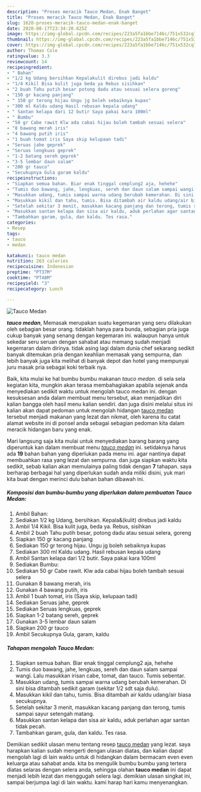 ```yaml
---
description: "Proses meracik Tauco Medan, Enak Banget"
title: "Proses meracik Tauco Medan, Enak Banget"
slug: 1620-proses-meracik-tauco-medan-enak-banget
date: 2020-08-17T23:34:20.625Z
image: https://img-global.cpcdn.com/recipes/223a5fa1bbe7146c/751x532cq70/tauco-medan-foto-resep-utama.jpg
thumbnail: https://img-global.cpcdn.com/recipes/223a5fa1bbe7146c/751x532cq70/tauco-medan-foto-resep-utama.jpg
cover: https://img-global.cpcdn.com/recipes/223a5fa1bbe7146c/751x532cq70/tauco-medan-foto-resep-utama.jpg
author: Thomas Cole
ratingvalue: 3.3
reviewcount: 14
recipeingredient:
- " Bahan"
- "1/2 kg Udang bersihkan Kepalakulit direbus jadi kaldu"
- "1/4 Kikil Bisa kulit juga beda ya Rebus sisihkan"
- "2 buah Tahu putih besar potong dadu atau sesuai selera goreng"
- "150 gr kacang panjang"
- " 150 gr terong hijau Ungu jg boleh sebaiknya kupas"
- "300 ml Kaldu udang Hasil rebusan kepala udang"
- " Santan kelapa dari 12 butir Saya pakai kara 100ml"
- " Bumbu"
- "50 gr Cabe rawit Klw ada cabai hijau boleh tambah sesuai selera"
- "8 bawang merah iris"
- "4 bawang putih iris"
- "1 buah tomat iris Saya skip kelupaan tadi"
- "Seruas jahe geprek"
- "Seruas lengkuas geprek"
- "1-2 batang sereh geprek"
- "3-5 lembar daun salam"
- "200 gr tauco"
- "Secukupnya Gula garam kaldu"
recipeinstructions:
- "Siapkan semua bahan. Biar enak tinggal cemplung2 aja, hehehe"
- "Tumis duo bawang, jahe, lengkuas, sereh dan daun salam sampai wangi. Lalu masukkan irisan cabe, tomat, dan tauco. Tumis sebentar."
- "Masukkan udang, tumis sampai warna udang berubah kemerahan. Di sini bisa ditambah sedikit garam (sekitar 1/2 sdt saja dulu)."
- "Masukkan kikil dan tahu, tumis. Bisa ditambah air kaldu udang/air biasa secukupnya."
- "Setelah sekitar 3 menit, masukkan kacang panjang dan terong, tumis sampai sayur setengah matang."
- "Masukkan santan kelapa dan sisa air kaldu, aduk perlahan agar santan tidak pecah."
- "Tambahkan garam, gula, dan kaldu. Tes rasa."
categories:
- Resep
tags:
- tauco
- medan

katakunci: tauco medan 
nutrition: 263 calories
recipecuisine: Indonesian
preptime: "PT37M"
cooktime: "PT48M"
recipeyield: "3"
recipecategory: Lunch

---
```



![Tauco Medan](https://img-global.cpcdn.com/recipes/223a5fa1bbe7146c/751x532cq70/tauco-medan-foto-resep-utama.jpg)

<b><i>tauco medan</i></b>, Memasak merupakan suatu kegemaran yang seru dilakukan oleh sebagian besar orang. tidaklah hanya para bunda, sebagian pria juga cukup banyak yang senang dengan kegemaran ini. walaupun hanya untuk sekedar seru seruan dengan sahabat atau memang sudah menjadi kegemaran dalam dirinya. tidak asing lagi dalam dunia chef sekarang sedikit banyak ditemukan pria dengan keahlian memasak yang sempurna, dan lebih banyak juga kita melihat di banyak depot dan hotel yang mempunyai juru masak pria sebagai koki terbaik nya.



Baik, kita mulai ke hal bumbu bumbu makanan <i>tauco medan</i>. di sela sela kegiatan kita, mungkin akan terasa membahagiakan apabila sejenak anda menyediakan sedikit waktu untuk mengolah tauco medan ini. dengan kesuksesan anda dalam membuat menu tersebut, akan menjadikan diri kalian bangga oleh hasil menu kalian sendiri. dan juga disini melalui situs ini kalian akan dapat pedoman untuk mengolah hidangan <u>tauco medan</u> tersebut menjadi makanan yang lezat dan nikmat, oleh karena itu catat alamat website ini di ponsel anda sebagai sebagian pedoman kita dalam meracik hidangan baru yang enak.


Mari langsung saja kita mulai untuk menyediakan barang barang yang diperuntuk kan dalam membuat menu <u><i>tauco medan</i></u> ini. setidaknya harus ada <b>19</b> bahan bahan yang diperlukan pada menu ini. agar nantinya dapat membuahkan rasa yang lezat dan sempurna. dan juga siapkan waktu kita sedikit, sebab kalian akan memulainya paling tidak dengan <b>7</b> tahapan. saya berharap berbagai hal yang diperlukan sudah anda miliki disini, yuk mari kita buat dengan merinci dulu bahan bahan dibawah ini.

<!--inarticleads1-->

##### Komposisi dan bumbu-bumbu yang diperlukan dalam pembuatan Tauco Medan:

1. Ambil  Bahan:
1. Sediakan 1/2 kg Udang, bersihkan. Kepala&amp;(kulit) direbus jadi kaldu
1. Ambil 1/4 Kikil. Bisa kulit juga, beda ya. Rebus, sisihkan
1. Ambil 2 buah Tahu putih besar, potong dadu atau sesuai selera, goreng
1. Siapkan 150 gr kacang panjang
1. Sediakan  150 gr terong hijau. Ungu jg boleh sebaiknya kupas
1. Sediakan 300 ml Kaldu udang. Hasil rebusan kepala udang
1. Ambil  Santan kelapa dari 1/2 butir. Saya pakai kara 100ml
1. Sediakan  Bumbu:
1. Sediakan 50 gr Cabe rawit. Klw ada cabai hijau boleh tambah sesuai selera
1. Gunakan 8 bawang merah, iris
1. Gunakan 4 bawang putih, iris
1. Ambil 1 buah tomat, iris (Saya skip, kelupaan tadi)
1. Sediakan Seruas jahe, geprek
1. Sediakan Seruas lengkuas, geprek
1. Siapkan 1-2 batang sereh, geprek
1. Gunakan 3-5 lembar daun salam
1. Siapkan 200 gr tauco
1. Ambil Secukupnya Gula, garam, kaldu




<!--inarticleads2-->

##### Tahapan mengolah Tauco Medan:

1. Siapkan semua bahan. Biar enak tinggal cemplung2 aja, hehehe
1. Tumis duo bawang, jahe, lengkuas, sereh dan daun salam sampai wangi. Lalu masukkan irisan cabe, tomat, dan tauco. Tumis sebentar.
1. Masukkan udang, tumis sampai warna udang berubah kemerahan. Di sini bisa ditambah sedikit garam (sekitar 1/2 sdt saja dulu).
1. Masukkan kikil dan tahu, tumis. Bisa ditambah air kaldu udang/air biasa secukupnya.
1. Setelah sekitar 3 menit, masukkan kacang panjang dan terong, tumis sampai sayur setengah matang.
1. Masukkan santan kelapa dan sisa air kaldu, aduk perlahan agar santan tidak pecah.
1. Tambahkan garam, gula, dan kaldu. Tes rasa.




Demikian sedikit ulasan menu tentang resep <u>tauco medan</u> yang lezat. saya harapkan kalian sudah mengerti dengan ulasan diatas, dan kalian dapat mengolah lagi di lain waktu untuk di hidangkan dalam bermacam even even keluarga atau sahabat anda. kita bs mengulik bumbu bumbu yang tertera diatas selaras dengan selera anda, sehingga olahan <b>tauco medan</b> ini dapat menjadi lebih lezat dan menggugah selera lagi. demikian ulasan singkat ini, sampai berjumpa lagi di lain waktu. kami harap hari kamu menyenangkan.
